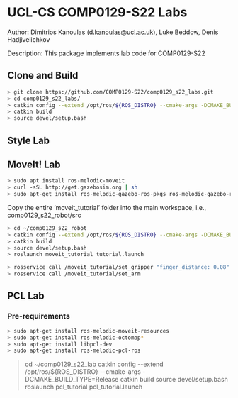 # UCL-CS COMP0129-S22 Labs

Author: Dimitrios Kanoulas (d.kanoulas@ucl.ac.uk), Luke Beddow, Denis Hadjivelichkov

Description: This package implements lab code for COMP0129-S22

## Clone and Build
```bash
> git clone https://github.com/COMP0129-S22/comp0129_s22_labs.git
> cd comp0129_s22_labs/
> catkin config --extend /opt/ros/${ROS_DISTRO} --cmake-args -DCMAKE_BUILD_TYPE=Release
> catkin build
> source devel/setup.bash
```

## Style Lab


## MoveIt! Lab

```bash
> sudo apt install ros-melodic-moveit
> curl -sSL http://get.gazebosim.org | sh
> sudo apt-get install ros-melodic-gazebo-ros-pkgs ros-melodic-gazebo-ros-control
```

Copy the entire ‘moveit_tutorial’ folder into the main workspace, i.e., comp0129_s22_robot/src

```bash
> cd ~/comp0129_s22_robot
> catkin config --extend /opt/ros/${ROS_DISTRO} --cmake-args -DCMAKE_BUILD_TYPE=Release
> catkin build
> source devel/setup.bash
> roslaunch moveit_tutorial tutorial.launch 
```

```bash
> rosservice call /moveit_tutorial/set_gripper "finger_distance: 0.08"
> rosservice call /moveit_tutorial/set_arm 
```

## PCL Lab

### Pre-requirements
```bash
> sudo apt-get install ros-melodic-moveit-resources
> sudo apt-get install ros-melodic-octomap*
> sudo apt-get install libpcl-dev
> sudo apt-get install ros-melodic-pcl-ros 
```
> cd ~/comp0129_s22_lab
> catkin config --extend /opt/ros/${ROS_DISTRO} --cmake-args -DCMAKE_BUILD_TYPE=Release
> catkin build
> source devel/setup.bash
> roslaunch pcl_tutorial pcl_tutorial.launch  
```
